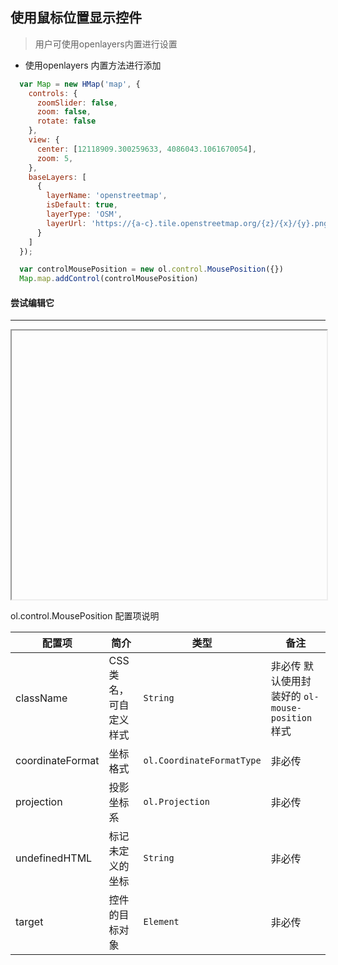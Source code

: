 ## 使用鼠标位置显示控件

> 用户可使用openlayers内置进行设置

* 使用openlayers 内置方法进行添加

```javascript
  var Map = new HMap('map', {
    controls: {
      zoomSlider: false,
      zoom: false,
      rotate: false
    },
    view: {
      center: [12118909.300259633, 4086043.1061670054],
      zoom: 5,
    },
    baseLayers: [
      {
        layerName: 'openstreetmap',
        isDefault: true,
        layerType: 'OSM',
        layerUrl: 'https://{a-c}.tile.openstreetmap.org/{z}/{x}/{y}.png'
      }
    ]
  });

  var controlMousePosition = new ol.control.MousePosition({})
  Map.map.addControl(controlMousePosition)
```

#### 尝试编辑它
---
<iframe width="100%" height="430"></iframe>

ol.control.MousePosition 配置项说明

| 配置项 | 简介 | 类型 | 备注 |
| --- | --- |--- | --- |
| className | CSS类名，可自定义样式 | `String` | 非必传 默认使用封装好的 ```ol-mouse-position``` 样式 |
| coordinateFormat | 坐标格式 | `ol.CoordinateFormatType` | 非必传 |
| projection | 投影坐标系 | `ol.Projection` | 非必传 |
| undefinedHTML	 | 标记未定义的坐标 | `String` | 非必传 |
| target | 控件的目标对象 | `Element` | 非必传 |
